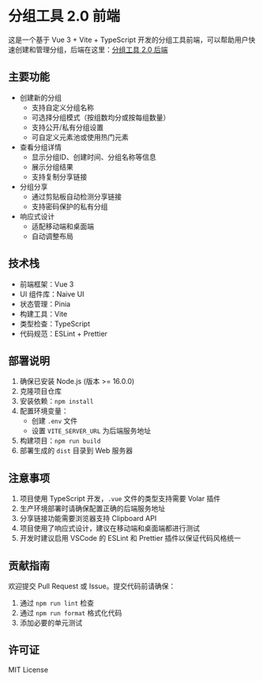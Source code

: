 # 分组工具 2.0 前端

这是一个基于 Vue 3 + Vite + TypeScript 开发的分组工具前端，可以帮助用户快速创建和管理分组，后端在这里：[分组工具 2.0 后端](https://github.com/zhaoyu1995/group-tool-backend)

## 主要功能

- 创建新的分组
  - 支持自定义分组名称
  - 可选择分组模式（按组数均分或按每组数量）
  - 支持公开/私有分组设置
  - 可自定义元素池或使用热门元素
- 查看分组详情
  - 显示分组ID、创建时间、分组名称等信息
  - 展示分组结果
  - 支持复制分享链接
- 分组分享
  - 通过剪贴板自动检测分享链接
  - 支持密码保护的私有分组
- 响应式设计
  - 适配移动端和桌面端
  - 自动调整布局

## 技术栈

- 前端框架：Vue 3
- UI 组件库：Naive UI
- 状态管理：Pinia
- 构建工具：Vite
- 类型检查：TypeScript
- 代码规范：ESLint + Prettier

## 部署说明

1. 确保已安装 Node.js (版本 >= 16.0.0)
2. 克隆项目仓库
3. 安装依赖：`npm install`
4. 配置环境变量：
   - 创建 `.env` 文件
   - 设置 `VITE_SERVER_URL` 为后端服务地址
5. 构建项目：`npm run build`
6. 部署生成的 `dist` 目录到 Web 服务器

## 注意事项

1. 项目使用 TypeScript 开发，`.vue` 文件的类型支持需要 Volar 插件
2. 生产环境部署时请确保配置正确的后端服务地址
3. 分享链接功能需要浏览器支持 Clipboard API
4. 项目使用了响应式设计，建议在移动端和桌面端都进行测试
5. 开发时建议启用 VSCode 的 ESLint 和 Prettier 插件以保证代码风格统一

## 贡献指南

欢迎提交 Pull Request 或 Issue。提交代码前请确保：

1. 通过 `npm run lint` 检查
2. 通过 `npm run format` 格式化代码
3. 添加必要的单元测试

## 许可证

MIT License
